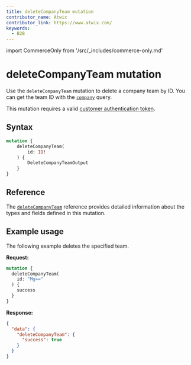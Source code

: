 ```yaml
---
title: deleteCompanyTeam mutation
contributor_name: Atwix
contributor_link: https://www.atwix.com/
keywords:
  - B2B
---
```


import CommerceOnly from '/src/_includes/commerce-only.md'

<CommerceOnly />

# deleteCompanyTeam mutation

Use the `deleteCompanyTeam` mutation to delete a company team by ID. You can get the team ID with the [`company`](../queries/company.md) query.

This mutation requires a valid [customer authentication token](../../../customer/mutations/generate-token.md).

## Syntax

```graphql
mutation {
    deleteCompanyTeam(
        id: ID!
    ) {
        DeleteCompanyTeamOutput
    }
}
```

## Reference

The [`deleteCompanyTeam`](https://developer.adobe.com/commerce/webapi/graphql-api/index.html#mutation-deleteCompanyTeam) reference provides detailed information about the types and fields defined in this mutation.

## Example usage

The following example deletes the specified team.

**Request:**

```graphql
mutation {
  deleteCompanyTeam(
    id: "Mg=="
  ) {
    success
  }
}
```

**Response:**

```json
{
  "data": {
    "deleteCompanyTeam": {
      "success": true
    }
  }
}
```
